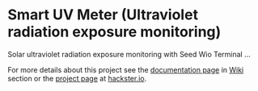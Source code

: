 # Smart UV Meter (Ultraviolet radiation exposure monitoring)
Solar ultraviolet radiation exposure monitoring with Seed Wio Terminal ...

For more details about this project see the [documentation page](https://github.com/dxcfl/uv-monitoring_wio-terminal/wiki/Documentation) in [Wiki](https://github.com/dxcfl/uv-monitoring_wio-terminal/wiki) section or the [project page](https://www.hackster.io/dxcfl/smart-uv-meter-ultraviolet-radiation-exposure-monitoring-4b5937) at [hackster.io](https://www.hackster.io).
